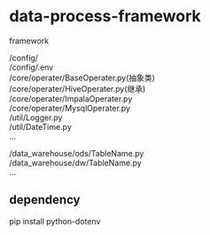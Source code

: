 # data-process-framework
framework

/config/  
/config/.env    
/core/operater/BaseOperater.py(抽象类)  
/core/operater/HiveOperater.py(继承)  
/core/operater/ImpalaOperater.py  
/core/operater/MysqlOperater.py  
/util/Logger.py  
/util/DateTime.py  
...  
  
  
/data_warehouse/ods/TableName.py  
/data_warehouse/dw/TableName.py  
...  
  
## dependency
pip install python-dotenv
